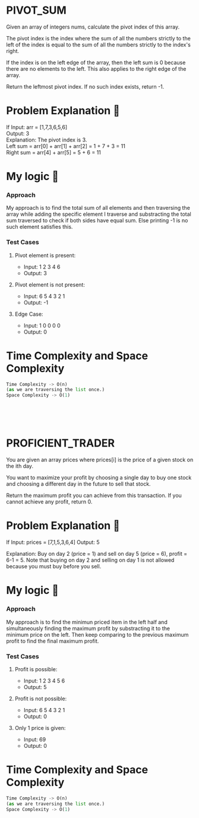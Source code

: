 <h1>PIVOT_SUM</h1>
Given an array of integers nums, calculate the pivot index of this array.

The pivot index is the index where the sum of all the numbers strictly to the left of the index is equal to the sum of all the numbers strictly to the index's right.

If the index is on the left edge of the array, then the left sum is 0 because there are no elements to the left. This also applies to the right edge of the array.

Return the leftmost pivot index. If no such index exists, return -1.

# Problem Explanation 🚀
If Input: arr = [1,7,3,6,5,6]
<br>
Output: 3
<br>
Explanation:
The pivot index is 3. 
<br>Left sum = arr[0] + arr[1] + arr[2] = 1 + 7 + 3 = 11
<br>Right sum = arr[4] + arr[5] = 5 + 6 = 11

# My logic 🤯
### Approach
My approach is to find the total sum of all elements and then traversing the array while adding the specific element I traverse and substracting the total sum traversed to check if both sides have equal sum. Else printing -1 is no such element satisfies this. 

<h3>Test Cases</h3>

1. Pivot element is present:
   - Input: 1 2 3 4 6
   - Output: 3

2. Pivot element is not present:
   - Input: 6 5 4 3 2 1
   - Output: -1

3. Edge Case:
   - Input: 1 0 0 0 0
   - Output: 0


# Time Complexity and Space Complexity
```python
Time Complexity -> O(n)
(as we are traversing the list once.)
Space Complexity -> O(1)

```
<br>
<br>
<br>

<h1>PROFICIENT_TRADER</h1>
You are given an array prices where prices[i] is the price of a given stock on the ith day.

You want to maximize your profit by choosing a single day to buy one stock and choosing a different day in the future to sell that stock.

Return the maximum profit you can achieve from this transaction. If you cannot achieve any profit, return 0.

# Problem Explanation 🚀
If Input: prices = [7,1,5,3,6,4]
Output: 5

Explanation: Buy on day 2 (price = 1) and sell on day 5 (price = 6), profit = 6-1 = 5.
Note that buying on day 2 and selling on day 1 is not allowed because you must buy before you sell. 

# My logic 🤯
### Approach
My approach is to find the minimun priced item in the left half and simultaneously finding the maximum profit by substracting it to the minimum price on the left. Then keep comparing to the previous maximum profit to find the final maximum profit.

<h3>Test Cases</h3>

1. Profit is possible:
   - Input: 1 2 3 4 5 6
   - Output: 5

2. Profit is not possible:
   - Input: 6 5 4 3 2 1
   - Output: 0

3. Only 1 price is given:
   - Input: 69
   - Output: 0


# Time Complexity and Space Complexity
```python
Time Complexity -> O(n)
(as we are traversing the list once.)
Space Complexity -> O(1)

```

